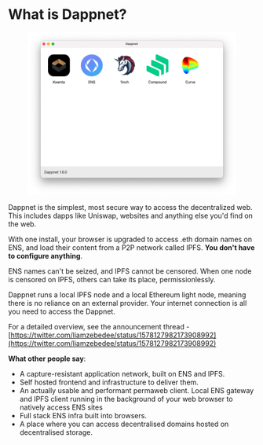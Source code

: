 # What is Dappnet?

<figure><img src="../.gitbook/assets/Screen_Shot_2023-03-08_at_2.43.18_pm (1).png" alt=""><figcaption></figcaption></figure>

Dappnet is the simplest, most secure way to access the decentralized web. This includes dapps like Uniswap, websites and anything else you'd find on the web.&#x20;

With one install, your browser is upgraded to access .eth domain names on ENS, and load their content from a P2P network called IPFS. **You don't have to configure anything**.

ENS names can't be seized, and IPFS cannot be censored. When one node is censored on IPFS, others can take its place, permissionlessly.

Dappnet runs a local IPFS node and a local Ethereum light node, meaning there is no reliance on an external provider. Your internet connection is all you need to access the Dappnet.

For a detailed overview, see the announcement thread - [https://twitter.com/liamzebedee/status/1578127982173908992](https://twitter.com/liamzebedee/status/1578127982173908992)

**What other people say**:

* A capture-resistant application network, built on ENS and IPFS.
* Self hosted frontend and infrastructure to deliver them.
* An actually usable and performant permaweb client. Local ENS gateway and IPFS client running in the background of your web browser to natively access ENS sites
* Full stack ENS infra built into browsers.
* A place where you can access decentralised domains hosted on decentralised storage.

